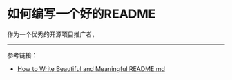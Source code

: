 # 如何编写一个好的README

作为一个优秀的开源项目推广者，

*****

参考链接：
* [How to Write Beautiful and Meaningful README.md](https://blog.bitsrc.io/how-to-write-beautiful-and-meaningful-readme-md-for-your-next-project-897045e3f991)